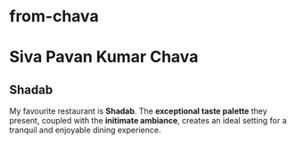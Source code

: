 # from-chava
# Siva Pavan Kumar Chava
## Shadab
My favourite restaurant is **Shadab**. The **exceptional taste palette** they present, coupled with the **initimate ambiance**, creates an ideal setting for a tranquil and enjoyable dining experience.
